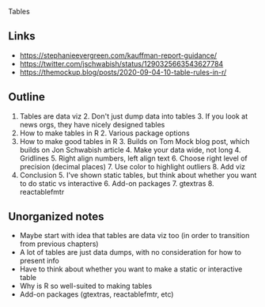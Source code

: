 Tables

## Links

- https://stephanieevergreen.com/kauffman-report-guidance/
- https://twitter.com/jschwabish/status/1290325663543627784
- https://themockup.blog/posts/2020-09-04-10-table-rules-in-r/

## Outline
1. Tables are data viz
	2. Don't just dump data into tables
	3. If you look at news orgs, they have nicely designed tables
1. How to make tables in R
	2. Various package options
2. How to make good tables in R
	3. Builds on Tom Mock blog post, which builds on Jon Schwabish article
	4. Make your data wide, not long
	4. Gridlines
	5. Right align numbers, left align text
	6. Choose right level of precision (decimal places)
	7. Use color to highlight outliers
	8. Add viz
4. Conclusion
	5. I've shown static tables, but think about whether you want to do static vs interactive 
	6. Add-on packages
		7. gtextras
		8. reactablefmtr


## Unorganized notes
- Maybe start with idea that tables are data viz too (in order to transition from previous chapters)
- A lot of tables are just data dumps, with no consideration for how to present info
- Have to think about whether you want to make a static or interactive table
- Why is R so well-suited to making tables
- Add-on packages (gtextras, reactablefmtr, etc)
